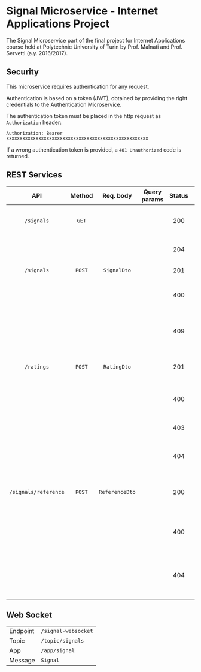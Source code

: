 # Signal Microservice - Internet Applications Project

The Signal Microservice part of the final project for Internet Applications course held at Polytechnic University of Turin by Prof. Malnati and Prof. Servetti (a.y. 2016/2017).

## Security

This microservice requires authentication for any request. 

Authentication is based on a token (JWT), obtained by providing the right credentials to the Authentication Microservice.

The authentication token must be placed in the http request as `Authorization` header:

`Authorization: Bearer XXXXXXXXXXXXXXXXXXXXXXXXXXXXXXXXXXXXXXXXXXXXXXXXXXXXX	` 

If a wrong authentication token is provided, a `401 Unauthorized` code is returned.

## REST Services

| API	               | Method | Req. body  | Query params | Status | Resp. body | Meaning    					  |
|:--------------------:|:------:|:----------:|:------------:|:------:|:----------:|:-------------------------------|
| `/signals`           | `GET`  |            |              | 200    | `List<Signal>` | Get the signals currently active |
|                      |        |            |              | 204    |            | No signals currently active |
| `/signals`           | `POST` | `SignalDto`  |              | 201    |            | Create a new signal |
|                      |        |            |              | 400    |            | The signal is not valid, bad request |
|                      |        |            |              | 409    |            | A signal for the same coordinates already exists |
| `/ratings`           | `POST` | `RatingDto`  |              | 201    |            | Add a new rating for a given signal |
|                      |        |            |              | 400    |            | The rating is not valid, bad request |
|                      |        |            |              | 403    |            | The signal to rate has expired |
|                      |        |            |              | 404    |            | The signal to rate doesn't exist |
| `/signals/reference` | `POST` |`ReferenceDto`|              | 200    |            | The given signal has been correctly referenced |
|                      |        |            |              | 400    |            | The reference is not valid, bad request |
|                      |        |            |              | 404    |            | The signal to reference doesn't exist (anymore) |

## Web Socket

|          |                     |
|----------|---------------------|
| Endpoint | `/signal-websocket` |
| Topic    | `/topic/signals`    |
| App      | `/app/signal`       |
| Message  | `Signal`            |
